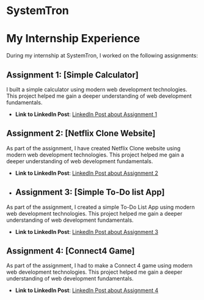 # SystemTron
# My Internship Experience

During my internship at SystemTron, I worked on the following assignments:

## Assignment 1: [Simple Calculator]
I built a simple calculator using modern web development technologies. This project helped me gain a deeper understanding of web development fundamentals. 
- **Link to LinkedIn Post**: [LinkedIn Post about Assignment 1](https://www.linkedin.com/posts/dhrithi-k-17024b25a_webdevelopment-html-css-activity-7273342697703170049-3-NV?utm_source=share&utm_medium=member_desktop&rcm=ACoAAD_AhyQBB1uYnB2HaZ7UXfSW9KfXNDl9gmw)

## Assignment 2: [Netflix Clone Website]
As part of the assignment, I have created Netflix Clone website using modern web development technologies. This project helped me gain a deeper understanding of web development fundamentals. 

- **Link to LinkedIn Post**: [LinkedIn Post about Assignment 2](https://www.linkedin.com/posts/dhrithi-k-17024b25a_webdevelopment-html-css-activity-7275545212817395712-j6Jl?utm_source=share&utm_medium=member_desktop&rcm=ACoAAD_AhyQBB1uYnB2HaZ7UXfSW9KfXNDl9gmw)

- ## Assignment 3: [Simple To-Do list App]
As part of the assignment, I created a simple To-Do List App using modern web development technologies. This project helped me gain a deeper understanding of web development fundamentals.
- **Link to LinkedIn Post**: [LinkedIn Post about Assignment 3](https://www.linkedin.com/posts/dhrithi-k-17024b25a_webdevelopment-html-css-activity-7278766552080924673-SmxJ?utm_source=share&utm_medium=member_desktop&rcm=ACoAAD_AhyQBB1uYnB2HaZ7UXfSW9KfXNDl9gmw)

## Assignment 4: [Connect4 Game]
As part of the assignment, I had to make a Connect 4 game using modern web development technologies. This project helped me gain a deeper understanding of web development fundamentals. 
- **Link to LinkedIn Post**: [LinkedIn Post about Assignment 4](https://www.linkedin.com/posts/dhrithi-k-17024b25a_webdevelopment-html-css-activity-7281704888122650625-j-YR?utm_source=share&utm_medium=member_desktop&rcm=ACoAAD_AhyQBB1uYnB2HaZ7UXfSW9KfXNDl9gmw)

